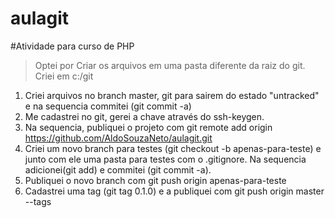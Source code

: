 aulagit
=======

#Atividade para curso de PHP

> Optei por Criar os arquivos em uma pasta diferente da raiz do git. Criei em c:/git

1. Criei arquivos no branch master, git para sairem do estado "untracked" e na sequencia commitei (git commit -a)
2. Me cadastrei no git, gerei a chave através do ssh-keygen.
3. Na sequencia, publiquei o projeto com git remote add origin https://github.com/AldoSouzaNeto/aulagit.git
4. Criei um novo branch para testes (git checkout -b apenas-para-teste) e junto com ele uma pasta para testes com o .gitignore. Na sequencia adicionei(git add) e commitei (git commit -a).
5. Publiquei o novo branch com git push origin apenas-para-teste
6. Cadastrei uma tag (git tag 0.1.0) e a publiquei com git push origin master --tags

